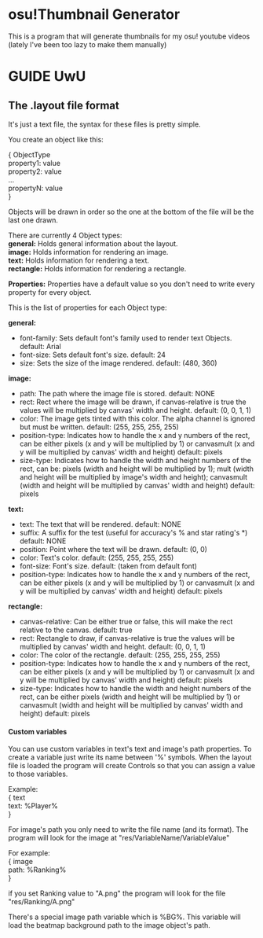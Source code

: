 # osu!Thumbnail Generator

This is a program that will generate thumbnails for my osu! youtube videos (lately I've been too lazy to make them manually)

# GUIDE UwU

## The .layout file format
It's just a text file, the syntax for these files is pretty simple.
 
You create an object like this:

{ ObjectType\
  property1: value\
  property2: value\
  ...\
  propertyN: value\
}


Objects will be drawn in order so the one at the bottom of the file will be the last one drawn.

There are currently 4 Object types:\
**general:** Holds general information about the layout.\
**image:** Holds information for rendering an image.\
**text:** Holds information for rendering a text.\
**rectangle:** Holds information for rendering a rectangle.



**Properties:**
Properties have a default value so you don't need to write every property for every object.

This is the list of properties for each Object type:

**general:**
  - font-family: Sets default font's family used to render text Objects.
    default: Arial
  - font-size: Sets default font's size. 
    default: 24
  - size: Sets the size of the image rendered.
    default: (480, 360)

**image:**
  - path: The path where the image file is stored. 
    default: NONE
  - rect: Rect where the image will be drawn, if canvas-relative is true the values will be multiplied by canvas' width and height.
    default: (0, 0, 1, 1)
  - color: The image gets tinted with this color. The alpha channel is ignored but must be written.
    default: (255, 255, 255, 255)
  - position-type: Indicates how to handle the x and y numbers of the rect, can be either pixels (x and y will be multiplied by 1) or canvasmult (x and y will be multiplied by canvas' width and height)
    default: pixels
  - size-type: Indicates how to handle the width and height numbers of the rect, can be: pixels (width and height will be multiplied by 1); mult (width and height will be multiplied by image's width and height); canvasmult (width and height will be multiplied by canvas' width and height)
    default: pixels
    
**text:**
  - text: The text that will be rendered.
    default: NONE
  - suffix: A suffix for the test (useful for accuracy's % and star rating's *)
    default: NONE
  - position: Point where the text will be drawn.
    default: (0, 0)
  - color: Text's color.
    default: (255, 255, 255, 255)
  - font-size: Font's size.
    default: (taken from default font)
  - position-type: Indicates how to handle the x and y numbers of the rect, can be either pixels (x and y will be multiplied by 1) or canvasmult (x and y will be multiplied by canvas' width and height)
    default: pixels
    
**rectangle:**
  - canvas-relative: Can be either true or false, this will make the rect relative to the canvas.
    default: true
  - rect: Rectangle to draw, if canvas-relative is true the values will be multiplied by canvas' width and height.
    default: (0, 0, 1, 1)
  - color: The color of the rectangle.
    default: (255, 255, 255, 255)
  - position-type: Indicates how to handle the x and y numbers of the rect, can be either pixels (x and y will be multiplied by 1) or canvasmult (x and y will be multiplied by canvas' width and height)
    default: pixels
  - size-type: Indicates how to handle the width and height numbers of the rect, can be either pixels (width and height will be multiplied by 1) or canvasmult (width and height will be multiplied by canvas' width and height)
    default: pixels
    
#### Custom variables

You can use custom variables in text's text and image's path properties. To create a variable just write its name between '%' symbols. When the layout file is loaded the program will create Controls so that you can assign a value to those variables.

Example:\
{ text\
  text: %Player%\
}

For image's path you only need to write the file name (and its format). The program will look for the image at "res/VariableName/VariableValue"

For example:\
{ image\
  path: %Ranking%\
}

if you set Ranking value to "A.png" the program will look for the file "res/Ranking/A.png"

There's a special image path variable which is %BG%. This variable will load the beatmap background path to the image object's path.
